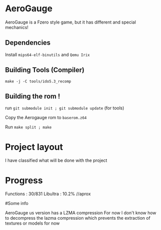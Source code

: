 # AeroGauge
AeroGauge is a Fzero style game, but it has different and special mechanics!

## Dependencies

Install ``mips64-elf-binutils`` and ``Qemu Irix``

## Building Tools (Compiler)
 ``make -j -C tools/ido5.3_recomp``

## Building the rom !
run ``git submodule init ; git submodule update`` (for tools)

Copy the Aerogauge rom to ``baserom.z64``

Run ``make split ; make``

# Project layout 

I have classified what will be done with the project

# Progress
Functions : 30/831
Libultra : 10.2% //aprox

#Some info

AeroGauge us version has a LZMA compression
For now I don't know how to decompress the lazma compression which prevents the extraction of textures or models for now
